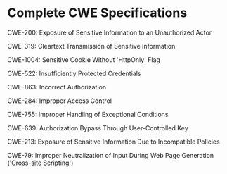 

# Complete CWE Specifications

CWE-200: Exposure of Sensitive Information to an Unauthorized Actor

CWE-319: Cleartext Transmission of Sensitive Information

CWE-1004: Sensitive Cookie Without 'HttpOnly' Flag

CWE-522: Insufficiently Protected Credentials

CWE-863: Incorrect Authorization

CWE-284: Improper Access Control

CWE-755: Improper Handling of Exceptional Conditions

CWE-639: Authorization Bypass Through User-Controlled Key

CWE-213: Exposure of Sensitive Information Due to Incompatible Policies

CWE-79: Improper Neutralization of Input During Web Page Generation ('Cross-site Scripting')